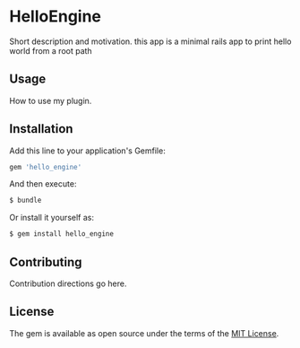 # HelloEngine
Short description and motivation.
this app is a minimal rails app to print hello world from a root path

## Usage
How to use my plugin.

## Installation
Add this line to your application's Gemfile:

```ruby
gem 'hello_engine'
```

And then execute:
```bash
$ bundle
```

Or install it yourself as:
```bash
$ gem install hello_engine
```

## Contributing
Contribution directions go here.

## License
The gem is available as open source under the terms of the [MIT License](http://opensource.org/licenses/MIT).
